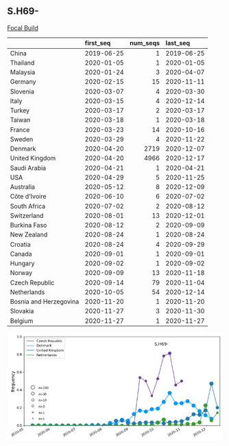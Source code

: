 

## S.H69-
[Focal Build](https://nextstrain.org/groups/neherlab/ncov/S.H69-?f_region=Europe)

|                        | first_seq   |   num_seqs | last_seq   |
|:-----------------------|:------------|-----------:|:-----------|
| China                  | 2019-06-25  |          1 | 2019-06-25 |
| Thailand               | 2020-01-05  |          1 | 2020-01-05 |
| Malaysia               | 2020-01-24  |          3 | 2020-04-07 |
| Germany                | 2020-02-15  |         15 | 2020-11-11 |
| Slovenia               | 2020-03-07  |          4 | 2020-03-30 |
| Italy                  | 2020-03-15  |          4 | 2020-12-14 |
| Turkey                 | 2020-03-17  |          2 | 2020-03-17 |
| Taiwan                 | 2020-03-18  |          1 | 2020-03-18 |
| France                 | 2020-03-23  |         14 | 2020-10-16 |
| Sweden                 | 2020-03-29  |          4 | 2020-11-22 |
| Denmark                | 2020-04-20  |       2719 | 2020-12-07 |
| United Kingdom         | 2020-04-20  |       4966 | 2020-12-17 |
| Saudi Arabia           | 2020-04-21  |          1 | 2020-04-21 |
| USA                    | 2020-04-29  |          5 | 2020-11-25 |
| Australia              | 2020-05-12  |          8 | 2020-12-09 |
| Côte d'Ivoire          | 2020-06-10  |          6 | 2020-07-02 |
| South Africa           | 2020-07-02  |          2 | 2020-08-12 |
| Switzerland            | 2020-08-01  |         13 | 2020-12-01 |
| Burkina Faso           | 2020-08-12  |          2 | 2020-09-09 |
| New Zealand            | 2020-08-24  |          1 | 2020-08-24 |
| Croatia                | 2020-08-24  |          4 | 2020-09-29 |
| Canada                 | 2020-09-01  |          1 | 2020-09-01 |
| Hungary                | 2020-09-02  |          1 | 2020-09-02 |
| Norway                 | 2020-09-09  |         13 | 2020-11-18 |
| Czech Republic         | 2020-09-14  |         79 | 2020-11-04 |
| Netherlands            | 2020-10-05  |         54 | 2020-12-14 |
| Bosnia and Herzegovina | 2020-11-20  |          1 | 2020-11-20 |
| Slovakia               | 2020-11-27  |          3 | 2020-11-30 |
| Belgium                | 2020-11-27  |          1 | 2020-11-27 |

![Overall trends S.H69-](/overall_trends_figures/overall_trends_S.H69-.png)